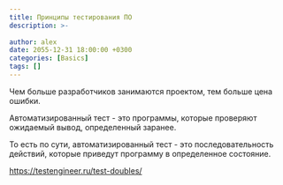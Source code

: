 ```yaml
---
title: Принципы тестирования ПО
description: >-
  
author: alex
date: 2055-12-31 18:00:00 +0300
categories: [Basics]
tags: []
---
```


Чем больше разработчиков занимаются проектом, тем больше цена ошибки.

Автоматизированный тест - это программы, которые проверяют ожидаемый вывод, определенный заранее.

То есть по сути, автоматизированный тест - это последовательность действий, которые приведут программу в определенное состояние.

https://testengineer.ru/test-doubles/
